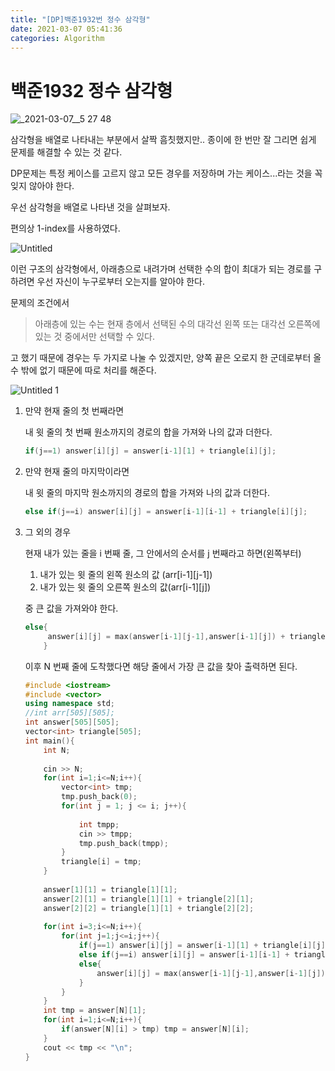 ```yaml
---
title: "[DP]백준1932번 정수 삼각형"
date: 2021-03-07 05:41:36
categories: Algorithm
---
```

# 백준1932 정수 삼각형

![_2021-03-07__5 27 48](https://user-images.githubusercontent.com/55180768/110220281-e2b5dc80-7f07-11eb-98ba-ef073cf178e1.png)

삼각형을 배열로 나타내는 부분에서 살짝 흠칫했지만.. 종이에 한 번만 잘 그리면 쉽게 문제를 해결할 수 있는 것 같다. 

DP문제는 특정 케이스를 고르지 않고 모든 경우를 저장하며 가는 케이스...라는 것을 꼭 잊지 않아야 한다. 

우선 삼각형을 배열로 나타낸 것을 살펴보자. 

편의상 1-index를 사용하였다. 

![Untitled](https://user-images.githubusercontent.com/55180768/110220284-e8132700-7f07-11eb-97d4-cf52578fb76c.png)

이런 구조의 삼각형에서, 아래층으로 내려가며 선택한 수의 합이 최대가 되는 경로를 구하려면 우선 자신이 누구로부터 오는지를 알아야 한다. 

문제의 조건에서 

> 아래층에 있는 수는 현재 층에서 선택된 수의 대각선 왼쪽 또는 대각선 오른쪽에 있는 것 중에서만 선택할 수 있다.

고 했기 때문에 경우는 두 가지로 나눌 수 있겠지만, 양쪽 끝은 오로지 한 군데로부터 올 수 밖에 없기 때문에 따로 처리를 해준다. 

![Untitled 1](https://user-images.githubusercontent.com/55180768/110220283-e6e1fa00-7f07-11eb-93b5-bbf6d02f7b5f.png)

1. 만약 현재 줄의 첫 번째라면 

    내 윗 줄의 첫 번째 원소까지의 경로의 합을 가져와 나의 값과 더한다. 

    ```cpp
    if(j==1) answer[i][j] = answer[i-1][1] + triangle[i][j];
    ```

2. 만약 현재 줄의 마지막이라면

    내 윗 줄의 마지막 원소까지의 경로의 합을 가져와 나의 값과 더한다. 

    ```cpp
    else if(j==i) answer[i][j] = answer[i-1][i-1] + triangle[i][j];
    ```

3. 그 외의 경우

    현재 내가 있는 줄을 i 번째 줄, 그 안에서의 순서를 j 번째라고 하면(왼쪽부터)

    1. 내가 있는 윗 줄의 왼쪽 원소의 값 (arr[i-1][j-1])
    2. 내가 있는 윗 줄의 오른쪽 원소의 값(arr[i-1][j]) 

    중 큰 값을 가져와야 한다. 

    ```cpp
    else{
         answer[i][j] = max(answer[i-1][j-1],answer[i-1][j]) + triangle[i][j];
        }
    ```

    이후 N 번째 줄에 도착했다면 해당 줄에서 가장 큰 값을 찾아 출력하면 된다. 

    ```cpp
    #include <iostream>
    #include <vector>
    using namespace std;
    //int arr[505][505];
    int answer[505][505];
    vector<int> triangle[505];
    int main(){
        int N;
        
        cin >> N;
        for(int i=1;i<=N;i++){
            vector<int> tmp;
            tmp.push_back(0);
            for(int j = 1; j <= i; j++){
                
                int tmpp;
                cin >> tmpp;
                tmp.push_back(tmpp);
            }
            triangle[i] = tmp;
        }
        
        answer[1][1] = triangle[1][1];
        answer[2][1] = triangle[1][1] + triangle[2][1];
        answer[2][2] = triangle[1][1] + triangle[2][2];
        
        for(int i=3;i<=N;i++){
            for(int j=1;j<=i;j++){
                if(j==1) answer[i][j] = answer[i-1][1] + triangle[i][j];
                else if(j==i) answer[i][j] = answer[i-1][i-1] + triangle[i][j];
                else{
                    answer[i][j] = max(answer[i-1][j-1],answer[i-1][j]) + triangle[i][j];
                }
            }
        }
        int tmp = answer[N][1];
        for(int i=1;i<=N;i++){
            if(answer[N][i] > tmp) tmp = answer[N][i];
        }
        cout << tmp << "\n";
    }
    ```
